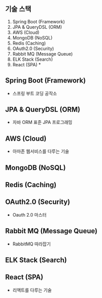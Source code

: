 ## 기술 스택
   1) Spring Boot (Framework)
   2) JPA & QueryDSL (ORM)
   3) AWS (Cloud)
   4) MongoDB (NoSQL) 
   5) Redis (Caching)
   6) OAuth2.0 (Security)
   7) Rabbit MQ (Message Queue)
   8) ELK Stack (Search)
   9) React (SPA) * 

## Spring Boot (Framework)
- 스프링 부트 코딩 공작소

## JPA & QueryDSL (ORM)
- 자바 ORM 표준 JPA 프로그래밍

## AWS (Cloud)
- 아마존 웹서비스를 다루는 기술

## MongoDB (NoSQL)


## Redis (Caching)


## OAuth2.0 (Security)
- Oauth 2.0 마스터

## Rabbit MQ (Message Queue)
- RabbitMQ 따라잡기

## ELK Stack (Search)


## React (SPA)
- 리액트를 다루는 기술
